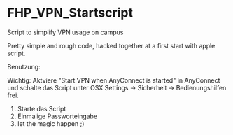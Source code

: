 FHP_VPN_Startscript
===================

Script to simplify VPN usage on campus

Pretty simple and rough code, hacked together at a first start with apple script.

Benutzung:

Wichtig: Aktviere "Start VPN when AnyConnect is started" in AnyConnect und schalte das Script unter OSX Settings -> Sicherheit -> Bedienungshilfen  frei.

1. Starte das Script
2. Einmalige Passworteingabe
3. let the magic happen ;)
